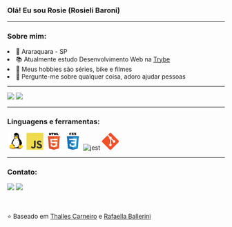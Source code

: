 ### Olá! Eu sou Rosie (Rosieli Baroni)

---

### **Sobre mim:**

<div align="center">
  <div align="left" style="display: inline_block">
    <li> 🏡  Araraquara - SP </li>
    <li> 📚  Atualmente estudo Desenvolvimento Web na <a href="https://betrybe.com">Trybe</a></li>
    <li> 🌱  Meus hobbies são séries, bike e filmes</li>
    <li> 💬  Pergunte-me sobre qualquer coisa, adoro ajudar pessoas</li>
  </div>
</div>

---

<div align="flex" justify-content="space-between">
  <img height="170em" src="https://github-readme-stats.vercel.app/api?username=RosieBaroni&show_icons=true&theme=panda&include_all_commits=true&count_private=true&icon_color=2FC18C&title_color=19f9d899&bg_color=31353a"/>
  <img height="170em" src="https://github-readme-stats.vercel.app/api/top-langs/?username=RosieBaroni&layout=compact&langs_count=7&theme=panda"/>
</div>

---

### **Linguagens e ferramentas:**  

<div>
  <img src="https://raw.githubusercontent.com/devicons/devicon/master/icons/linux/linux-original.svg" alt="linux" width="40" height="40" />
  <img src="https://raw.githubusercontent.com/devicons/devicon/master/icons/javascript/javascript-original.svg" alt="javascript" width="40" height="40"/> 
  <img src="https://raw.githubusercontent.com/devicons/devicon/master/icons/html5/html5-original-wordmark.svg" alt="html5" width="40" height="40"/> 
  <img src="https://raw.githubusercontent.com/devicons/devicon/master/icons/css3/css3-original-wordmark.svg" alt="css3" width="40" height="40"/> 
  <img src="https://www.learnstorybook.com/intro-to-storybook/logo-jest.png" alt="jest" width="40" height="40" />
  <img src="https://raw.githubusercontent.com/devicons/devicon/master/icons/git/git-original.svg" alt="git" width="40" height="40"/>  
</div>

---

### **Contato:**

<div>
  <a href="https://www.linkedin.com/in/rosieli-baroni/" target="_blank"><img src="https://img.shields.io/badge/-LinkedIn-%230077B5?style=for-the-badge&logo=linkedin&logoColor=white" target="_blank"></a> 
  <a href = "mailto: rosi.baroni@gmail.com"><img src="https://img.shields.io/badge/-Gmail-%23333?style=for-the-badge&logo=gmail&logoColor=white" target="_blank"></a>
</div>

<br />
<br />

⭐️ Baseado em [Thalles Carneiro](https://github.com/thalles-carneiro) e [Rafaella Ballerini](https://github.com/rafaballerini) 

